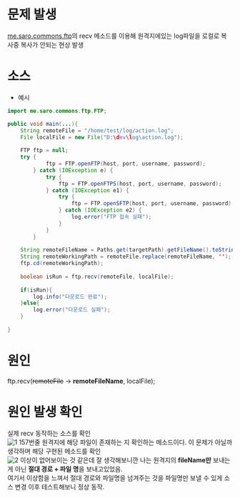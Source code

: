 # 문제 발생

[me.saro.commons.ftp](https://github.com/saro-lab/commons)의 recv 메소드를 이용해 원격지에있는 log파일을 로컬로 복사중 복사가 안되는 현상 발생  

# 소스 

* 예시
```java
import me.saro.commons.ftp.FTP;

public void main(...){
	String remoteFile = "/home/test/log/action.log";
	File localFile = new File("D:\dev\log\action.log");
	
	FTP ftp = null;
	try {
			ftp = FTP.openFTP(host, port, username, password);
		} catch (IOException e) {
			try {
				ftp = FTP.openFTPS(host, port, username, password);
			} catch (IOException e1) {
				try {
					ftp = FTP.openSFTP(host, port, username, password);
				} catch (IOException e2) {
					log.error("FTP 접속 실패");
				}
			}
		}
	
	String remoteFileName = Paths.get(targetPath).getFileName().toString();
	String remoteWorkingPath = remoteFile.replace(remoteFileName, '');
	ftp.cd(remoteWorkingPath);
	
	boolean isRun = ftp.recv(remoteFile, localFile);
	
	if(isRun){
		log.info("다운로드 완료");
	}else{
		log.error("다운로드 실패");
	}
	
}
```

# 원인

ftp.recv(~~remoteFile~~ -> **remoteFileName**, localFile);


# 원인 발생 확인

실제 recv 동작하는 소스를 확인  
![1](https://user-images.githubusercontent.com/48544100/154389647-04142d58-71b5-4362-b244-c5df45be5cf1.PNG)
157번줄 원격지에 해당 파일이 존재하는 지 확인하는 메소드이다. 이 문제가 아닐까 생각하며 해당 구현된 메소드를 확인  
![2](https://user-images.githubusercontent.com/48544100/154389846-408f25a2-6a3f-4406-b2b9-24c7bfe11e0e.PNG)
이상이 없어보이는 것 같은데 잘 생각해보니깐 나는 원격지의 **fileName만** 보내는게 아닌 **절대 경로 + 파일 명**을 보내고있었음.  
여기서 이상함을 느껴서 절대 경로와 파일명을 넘겨주는 것을 파일명만 보낼 수 있게 소스 변경 이후 테스트해보니 정상 동작.






